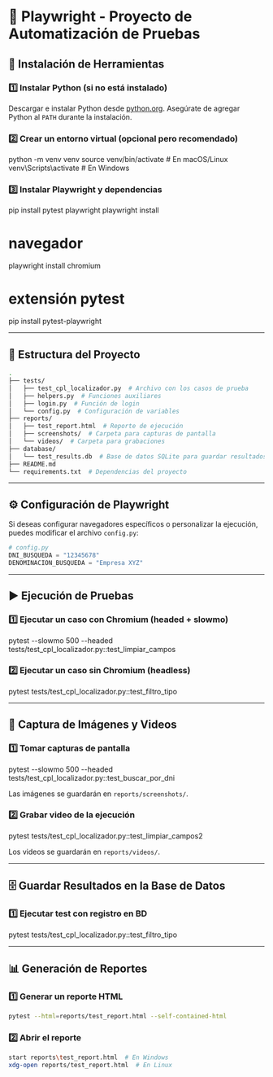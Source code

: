 # 📌 Playwright - Proyecto de Automatización de Pruebas


## 🔧 Instalación de Herramientas


### 1️⃣ Instalar Python (si no está instalado)
Descargar e instalar Python desde [python.org](https://www.python.org/downloads/).
Asegúrate de agregar Python al `PATH` durante la instalación.

### 2️⃣ Crear un entorno virtual (opcional pero recomendado)

python -m venv venv
source venv/bin/activate  # En macOS/Linux
venv\Scripts\activate    # En Windows


### 3️⃣ Instalar Playwright y dependencias

pip install pytest playwright
playwright install

# navegador
playwright install chromium

# extensión pytest
pip install pytest-playwright



---

## 📂 Estructura del Proyecto

```bash
.
├── tests/
│   ├── test_cpl_localizador.py  # Archivo con los casos de prueba
│   ├── helpers.py  # Funciones auxiliares
│   ├── login.py  # Función de login
│   └── config.py  # Configuración de variables
├── reports/
│   ├── test_report.html  # Reporte de ejecución
│   ├── screenshots/  # Carpeta para capturas de pantalla
│   └── videos/  # Carpeta para grabaciones
├── database/
│   └── test_results.db  # Base de datos SQLite para guardar resultados
├── README.md
└── requirements.txt  # Dependencias del proyecto
```

---

## ⚙️ Configuración de Playwright

Si deseas configurar navegadores específicos o personalizar la ejecución, puedes modificar el archivo `config.py`:

```python
# config.py
DNI_BUSQUEDA = "12345678"
DENOMINACION_BUSQUEDA = "Empresa XYZ"
```

---

## ▶️ Ejecución de Pruebas

### 1️⃣ Ejecutar un caso con Chromium (headed + slowmo)

pytest --slowmo 500 --headed tests/test_cpl_localizador.py::test_limpiar_campos


### 2️⃣ Ejecutar un caso sin Chromium (headless)

pytest tests/test_cpl_localizador.py::test_filtro_tipo

---

## 📸 Captura de Imágenes y Videos

### 1️⃣ Tomar capturas de pantalla

pytest --slowmo 500 --headed tests/test_cpl_localizador.py::test_buscar_por_dni

Las imágenes se guardarán en `reports/screenshots/`.

### 2️⃣ Grabar video de la ejecución

pytest tests/test_cpl_localizador.py::test_limpiar_campos2

Los videos se guardarán en `reports/videos/`.

---

## 🗄️ Guardar Resultados en la Base de Datos

### 1️⃣ Ejecutar test con registro en BD

pytest tests/test_cpl_localizador.py::test_filtro_tipo


---

## 📊 Generación de Reportes

### 1️⃣ Generar un reporte HTML
```sh
pytest --html=reports/test_report.html --self-contained-html
```

### 2️⃣ Abrir el reporte
```sh
start reports\test_report.html  # En Windows
xdg-open reports/test_report.html  # En Linux
```



